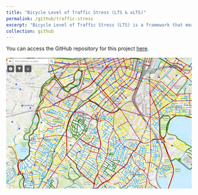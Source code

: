 ```yaml
---
title: "Bicycle Level of Traffic Stress (LTS & xLTS)"
permalink: /github/traffic-stress
excerpt: "Bicycle Level of Traffic Stress (LTS) is a framework that measures how comfortable a road feels for cyclists, with levels ranging from LTS 1 (low-stress, suitable for most cyclists) to LTS 4 (high-stress, requiring high confidence). Crossing Level of Traffic Stress (xLTS) evaluates the comfort and safety for cyclists at intersections or crossings, considering factors like volume and speed of the traffic being crossed, crossing distance, presence of a bike signal, crossing island, RRFB, etc., to rate the stress level Many cyclists feel anxious about crossing busy intersections, regardless of how comfortable the road segment is. By including xLTS, we can better understand the overall comfort level for cyclists, leading to more informed infrastructure decisions.<br/><img src='/images/lts.png'>" 
collection: github
---
```


You can access the GitHub repository for this project [here](https://github.com/NatDave/traffic-stress/).<br/><br/><img src='/images/lts.png'>
